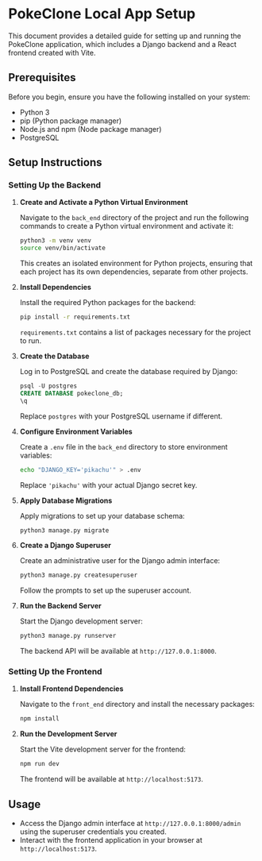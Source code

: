 # PokeClone Local App Setup

This document provides a detailed guide for setting up and running the PokeClone application, which includes a Django backend and a React frontend created with Vite.

## Prerequisites

Before you begin, ensure you have the following installed on your system:

- Python 3
- pip (Python package manager)
- Node.js and npm (Node package manager)
- PostgreSQL

## Setup Instructions

### Setting Up the Backend

1. **Create and Activate a Python Virtual Environment**

   Navigate to the `back_end` directory of the project and run the following commands to create a Python virtual environment and activate it:

   ```bash
   python3 -m venv venv
   source venv/bin/activate
   ```

   This creates an isolated environment for Python projects, ensuring that each project has its own dependencies, separate from other projects.

2. **Install Dependencies**

   Install the required Python packages for the backend:

   ```bash
   pip install -r requirements.txt
   ```

   `requirements.txt` contains a list of packages necessary for the project to run.

3. **Create the Database**

   Log in to PostgreSQL and create the database required by Django:

   ```sql
   psql -U postgres
   CREATE DATABASE pokeclone_db;
   \q
   ```

   Replace `postgres` with your PostgreSQL username if different.

4. **Configure Environment Variables**

   Create a `.env` file in the `back_end` directory to store environment variables:

   ```bash
   echo "DJANGO_KEY='pikachu'" > .env
   ```

   Replace `'pikachu'` with your actual Django secret key.

5. **Apply Database Migrations**

   Apply migrations to set up your database schema:

   ```bash
   python3 manage.py migrate
   ```

6. **Create a Django Superuser**

   Create an administrative user for the Django admin interface:

   ```bash
   python3 manage.py createsuperuser
   ```

   Follow the prompts to set up the superuser account.

7. **Run the Backend Server**

   Start the Django development server:

   ```bash
   python3 manage.py runserver
   ```

   The backend API will be available at `http://127.0.0.1:8000`.

### Setting Up the Frontend

1. **Install Frontend Dependencies**

   Navigate to the `front_end` directory and install the necessary packages:

   ```bash
   npm install
   ```

2. **Run the Development Server**

   Start the Vite development server for the frontend:

   ```bash
   npm run dev
   ```

   The frontend will be available at `http://localhost:5173`.

## Usage

- Access the Django admin interface at `http://127.0.0.1:8000/admin` using the superuser credentials you created.
- Interact with the frontend application in your browser at `http://localhost:5173`.